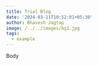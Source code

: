 ```yaml
---
title: Trial Blog
date: '2024-03-11T10:52:01+05:30'
author: Bhavesh Jagtap
image: /../../images/bg1.jpg
tags:
  - example
---
```

Body
